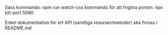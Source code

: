 Sass kommando: npm run watch-css
kommando för att frigöra porten: npx kill-port 5080

Enkel dokumentation för ert API (samtliga resurser/metoder) ska finnas i README.md
